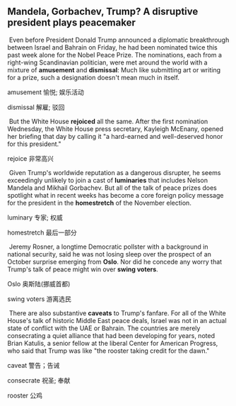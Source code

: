 ## Mandela, Gorbachev, Trump? A disruptive president plays peacemaker

​		Even before President Donald Trump announced a diplomatic breakthrough between Israel and Bahrain on Friday, he had been nominated twice this past week alone for the Nobel Peace Prize. The nominations, each from a right-wing Scandinavian politician, were met around the world with a mixture of **amusement** and **dismissal**: Much like submitting art or writing for a prize, such a designation doesn't mean much in itself.

amusement  愉悦; 娱乐活动

dismissal  解雇; 驳回

​		But the White House **rejoiced** all the same. After the first nomination Wednesday, the White House press secretary, Kayleigh McEnany, opened her briefing that day by calling it "a hard-earned and well-deserved honor for this president."

rejoice  非常高兴

​		Given Trump's worldwide reputation as a dangerous disrupter, he seems exceedingly unlikely to join a cast of **luminaries** that includes Nelson Mandela and Mikhail Gorbachev. But all of the talk of peace prizes does spotlight what in recent weeks has become a core foreign policy message for the president in the **homestretch** of the November election.

luminary  专家; 权威

homestretch  最后一部分

​		Jeremy Rosner, a longtime Democratic pollster with a background in national security, said he was not losing sleep over the prospect of an October surprise emerging from **Oslo**. Nor did he concede any worry that Trump's talk of peace might win over **swing voters**.

Oslo  奥斯陆(挪威首都)

swing voters  游离选民

​		There are also substantive **caveats** to Trump's fanfare. For all of the White House's talk of historic Middle East peace deals, Israel was not in an actual state of conflict with the UAE or Bahrain. The countries are merely consecrating a quiet alliance that had been developing for years, noted Brian Katulis, a senior fellow at the liberal Center for American Progress, who said that Trump was like "the rooster taking credit for the dawn."

caveat  警告；告诫

consecrate  祝圣; 奉献

rooster  公鸡
